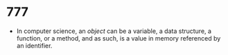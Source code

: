 # 777  

* In computer science, an *object* can be a variable, a data structure, a function, or a method, and as such, is a value in memory referenced by an identifier.


